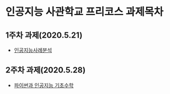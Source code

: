 # 인공지능 사관학교 프리코스 과제목차

## 1주차 과제(2020.5.21)
 - [인공지능사례분석](https://github.com/HERIUN/INSAGWAN/blob/master/%EA%B3%BC%EC%A0%9C1%EC%A3%BC%EC%B0%A8.ipynb)

## 2주차 과제(2020.5.28)
 - [파이썬과 인공지능 기초수학](https://github.com/HERIUN/INSAGWAN/blob/master/2%EC%A3%BC%EC%B0%A8%EA%B3%BC%EC%A0%9C.ipynb)
